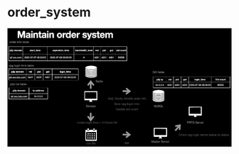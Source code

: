 # order_system
![image](https://github.com/YIHSUEHTsai/order_system/blob/master/maintain_order_system.png)
